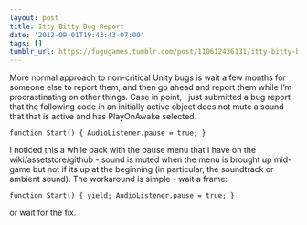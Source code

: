 ```yaml
---
layout: post
title: Itty Bitty Bug Report
date: '2012-09-01T19:43:43-07:00'
tags: []
tumblr_url: https://fugugames.tumblr.com/post/110612436131/itty-bitty-bug-report
---
```

More normal approach to non-critical Unity bugs is wait a few months for someone else to report them, and then go ahead and report them while I’m procrastinating on other things. Case in point, I just submitted a bug report that the following code in an initially active object does not mute a sound that that is active and has PlayOnAwake selected.

`function Start() {
AudioListener.pause = true;
}`

I noticed this a while back with the pause menu that I have on the wiki/assetstore/github - sound is muted when the menu is brought up mid-game but not if its up at the beginning (in particular, the soundtrack or ambient sound). The workaround is simple - wait a frame:

`function Start() {
yield;
AudioListener.pause = true;
}`

or wait for the fix.


